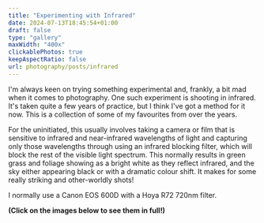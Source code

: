 ```yaml
---
title: "Experimenting with Infrared"
date: 2024-07-13T18:45:54+01:00
draft: false
type: "gallery"
maxWidth: "400x"
clickablePhotos: true
keepAspectRatio: false
url: photography/posts/infrared
---
```


<style>
.wrap{
    width: 60% !important;
    max-width: 100em !important;
    @media screen and (max-width: 736px) {
        width: 90%;
    }}
    </style>
I'm always keen on trying something experimental and, frankly, a bit mad when it comes to photography. One such experiment is shooting in infrared. It's taken quite a few years of practice, but I think I've got a method for it now. This is a collection of some of my favourites from over the years. 

For the uninitiated, this usually involves taking a camera or film that is sensitive to infrared and near-infrared wavelengths of light and capturing only those wavelengths through using an infrared blocking filter, which will block the rest of the visible light spectrum. This normally results in green grass and foliage showing as a bright white as they reflect infrared, and the sky either appearing black or with a dramatic colour shift. It makes for some really striking and other-worldly shots!

I normally use a Canon EOS 600D with a Hoya R72 720nm filter.

**(Click on the images below to see them in full!)**